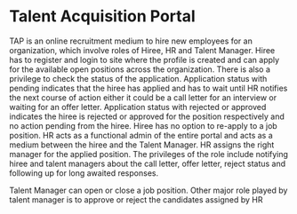 # Talent Acquisition Portal

TAP is an online recruitment medium to hire new employees for an organization, which involve roles of Hiree, HR and Talent Manager.
Hiree has to register and login to site where the profile is created and can apply for the available open positions across the organization. There is also a privilege to check the status of the application.
Application status with pending indicates that the hiree has applied and has to wait until HR notifies the next course of action either it could be a call letter for an interview or waiting for an offer letter.
Application status with rejected or approved indicates the hiree is rejected or approved for the position respectively and no action pending from the hiree. Hiree has no option to re-apply to a job position.
HR acts as a functional admin of the entire portal and acts as a medium between the hiree and the Talent Manager. HR assigns the right manager for the applied position.
The privileges of the role include notifying hiree and talent managers about the call letter, offer letter, reject status and following up for long awaited responses.

Talent Manager can open or close a job position. Other major role played by talent manager is to approve or reject the candidates assigned by HR
